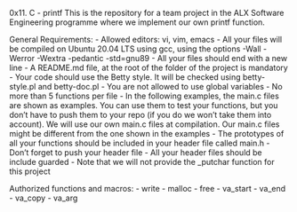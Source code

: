 0x11. C - printf
This is the repository for a team project in the ALX Software Engineering programme where we implement our own printf function.


General Requirements:
        - Allowed editors: vi, vim, emacs
        - All your files will be compiled on Ubuntu 20.04 LTS using gcc, using the options -Wall -Werror -Wextra -pedantic -std=gnu89
        - All your files should end with a new line
        - A README.md file, at the root of the folder of the project is mandatory
        - Your code should use the Betty style. It will be checked using betty-style.pl and betty-doc.pl
        - You are not allowed to use global variables
        - No more than 5 functions per file
        - In the following examples, the main.c files are shown as examples. You can use them to test your functions, but you don’t have to push them to your repo (if you do we won’t take them into account). We will use our own main.c files at compilation. Our main.c files might be different from the one shown in the examples
        - The prototypes of all your functions should be included in your header file called main.h
        - Don’t forget to push your header file
        - All your header files should be include guarded
        - Note that we will not provide the _putchar function for this project 

Authorized functions and macros:
        - write
        - malloc
        - free
        - va_start
        - va_end
        - va_copy
        - va_arg
